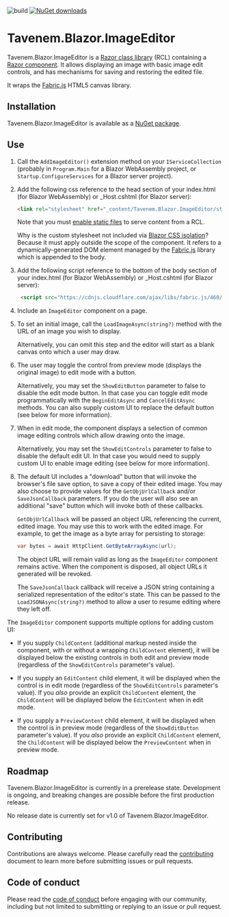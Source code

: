 ![build](https://img.shields.io/github/workflow/status/Tavenem/Blazor.ImageEditor/publish/main) [![NuGet downloads](https://img.shields.io/nuget/dt/Tavenem.Blazor.ImageEditor)](https://www.nuget.org/packages/Tavenem.Blazor.ImageEditor/)

Tavenem.Blazor.ImageEditor
==

Tavenem.Blazor.ImageEditor is a [Razor class
library](https://docs.microsoft.com/en-us/aspnet/core/razor-pages/ui-class) (RCL) containing a
[Razor component](https://docs.microsoft.com/en-us/aspnet/core/blazor/components/class-libraries).
It allows displaying an image with basic image edit controls, and has mechanisms for saving and
restoring the edited file.

It wraps the [Fabric.js](http://fabricjs.com/) HTML5 canvas library.

## Installation

Tavenem.Blazor.ImageEditor is available as a [NuGet package](https://www.nuget.org/packages/Tavenem.Blazor.ImageEditor/).

## Use

1. Call the `AddImageEditor()` extension method on your `IServiceCollection` (probably in
`Program.Main` for a Blazor WebAssembly project, or `Startup.ConfigureServices` for a Blazor server
project).

1. Add the following css reference to the head section of your index.html (for Blazor WebAssembly)
   or _Host.cshtml (for Blazor server):

   ````html
   <link rel="stylesheet" href="_content/Tavenem.Blazor.ImageEditor/style.css" />
   ````

   Note that you must [enable static
   files](https://docs.microsoft.com/en-us/aspnet/core/fundamentals/static-files) to serve content
   from a RCL.

   Why is the custom stylesheet not included via [Blazor CSS
   isolation](https://docs.microsoft.com/en-us/aspnet/core/blazor/components/css-isolation)? Because
   it must apply outside the scope of the component. It refers to a dynamically-generated DOM
   element managed by the [Fabric.js](http://fabricjs.com/) library which is appended to the body.

1. Add the following script reference to the bottom of the body section of your index.html (for
   Blazor WebAssembly) or _Host.cshtml (for Blazor server):

   ````html
    <script src="https://cdnjs.cloudflare.com/ajax/libs/fabric.js/460/fabric.min.js"></script>
   ````

1. Include an `ImageEditor` component on a page.

1. To set an initial image, call the `LoadImageAsync(string?)` method with the URL of an image you
   wish to display.
   
   Alternatively, you can omit this step and the editor will start as a blank canvas onto which a
   user may draw.

1. The user may toggle the control from preview mode (displays the original image) to edit mode with
   a button.
   
   Alternatively, you may set the `ShowEditButton` parameter to false to disable the edit mode
   button. In that case you can toggle edit mode programmatically with the `BeginEditAsync` and
   `CancelEditAsync` methods. You can also supply custom UI to replace the default button (see below
   for more information).

1. When in edit mode, the component displays a selection of common image editing controls which
   allow drawing onto the image.
   
   Alternatively, you may set the `ShowEditControls` parameter to false to disable the default edit
   UI. In that case you would need to supply custom UI to enable image editing (see below for more
   information).

1. The default UI includes a "download" button that will invoke the browser's file save option, to
   save a copy of their edited image. You may also choose to provide values for the
   `GetObjUrlCallback` and/or `SaveJsonCallback` parameters. If you do the user will also see an
   additional "save" button which will invoke both of these callbacks.
   
   `GetObjUrlCallback` will be passed an object URL referencing the current, edited image. You may
   use this to work with the edited image. For example, to get the image as a byte array for
   persisting to storage:

   ```csharp
   var bytes = await HttpClient.GetByteArrayAsync(url);
   ```

   The object URL will remain valid as long as the `ImageEditor` component remains active. When the
   component is disposed, all object URLs it generated will be revoked.
   
   The `SaveJsonCallback` callback will receive a JSON string containing a serialized representation
   of the editor's state. This can be passed to the `LoadJSONAsync(string?)` method to allow a user
   to resume editing where they left off.

The `ImageEditor` component supports multiple options for adding custom UI:

  - If you supply `ChildContent` (additional markup nested inside the component, with or without a
    wrapping `ChildContent` element), it will be displayed below the existing controls in both edit
    and preview mode (regardless of the `ShowEditControls` parameter's value).

  - If you supply an `EditContent` child element, it will be displayed when the control is in edit
    mode (regardless of the `ShowEditControls` parameter's value). If you *also* provide an explicit
    `ChildContent` element, the `ChildContent` will be displayed below the `EditContent` when in
    edit mode.

  - If you supply a `PreviewContent` child element, it will be displayed when the control is in
    preview mode (regardless of the `ShowEditButton` parameter's value). If you *also* provide an
    explicit `ChildContent` element, the `ChildContent` will be displayed below the `PreviewContent`
    when in preview mode.

## Roadmap

Tavenem.Blazor.ImageEditor is currently in a prerelease state. Development is ongoing, and breaking
changes are possible before the first production release.

No release date is currently set for v1.0 of Tavenem.Blazor.ImageEditor.

## Contributing

Contributions are always welcome. Please carefully read the [contributing](docs/CONTRIBUTING.md) document to learn more before submitting issues or pull requests.

## Code of conduct

Please read the [code of conduct](docs/CODE_OF_CONDUCT.md) before engaging with our community, including but not limited to submitting or replying to an issue or pull request.